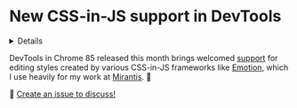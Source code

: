 # New CSS-in-JS support in DevTools

<details>

```yaml
summary: 'Chrome DevTools 85 adds new support for CSS-in-JS styles'
updated: '2020/06/29'
```
</details>

DevTools in Chrome 85 released this month brings welcomed [support](https://developers.google.com/web/updates/2020/06/devtools#css-in-js) for editing styles created by various CSS-in-JS frameworks like [Emotion](https://emotion.sh/docs/introduction), which I use heavily for my work at [Mirantis](https://mirantis.com). 🎉

💬 [Create an issue to discuss!](https://github.com/stefcameron/website/issues/new?title=css-in-js-devtools-support&template=blog-post-discussion.md&labels=discussion)
